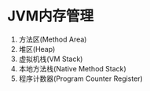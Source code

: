 # JVM内存管理
1. 方法区(Method Area)
2. 堆区(Heap)
3. 虚拟机栈(VM Stack)
4. 本地方法栈(Native Method Stack)
5. 程序计数器(Program Counter Register)

